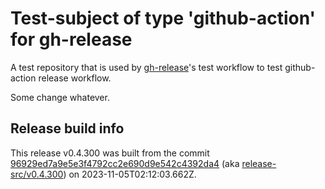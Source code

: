 # Test-subject of type 'github-action' for gh-release

A test repository that is used by [gh-release](https://github.com/kattecon/gh-release)'s test workflow to test github-action release workflow.

Some change whatever.


## Release build info

This release v0.4.300 was built from the commit [96929ed7a9e5e3f4792cc2e690d9e542c4392da4](https://github.com/kattecon/gh-release-test-ga/tree/96929ed7a9e5e3f4792cc2e690d9e542c4392da4) (aka [release-src/v0.4.300](https://github.com/kattecon/gh-release-test-ga/tree/release-src/v0.4.300)) on 2023-11-05T02:12:03.662Z.
        